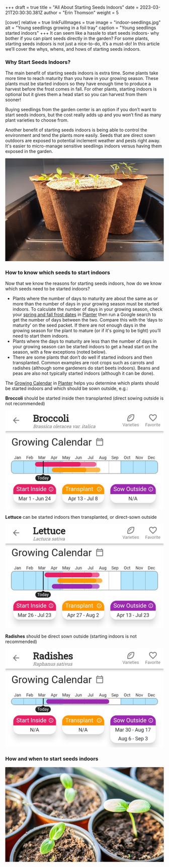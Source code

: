 +++
draft = true
title = "All About Starting Seeds Indoors"
date = 2023-03-21T20:30:30.381Z
author = "Erin Thomson"
weight = 5

[cover]
relative = true
linkFullImages = true
image = "indoor-seedlings.jpg"
alt = "Young seedlings growing in a foil tray"
caption = "Young seedlings started indoors"
+++
It can seem like a hassle to start seeds indoors- why bother if you can plant seeds directly in the garden? For some plants, starting seeds indoors is not just a nice-to-do, it’s a must-do! In this article we’ll cover the whys, whens, and hows of starting seeds indoors.

### Why Start Seeds Indoors?

The main benefit of starting seeds indoors is extra time. Some plants take more time to reach maturity than you have in your growing season. These plants must be started indoors so they have enough time to produce a harvest before the frost comes in fall. For other plants, starting indoors is optional but it gives them a head start so you can harvest from them sooner! 

Buying seedlings from the garden center is an option if you don’t want to start seeds indoors, but the cost really adds up and you won’t find as many plant varieties to choose from.

Another benefit of starting seeds indoors is being able to control the environment and tend the plants more easily. Seeds that are direct sown outdoors are exposed to potential inclement weather and pests right away. It's easier to micro-manage sensitive seedlings indoors versus having them exposed in the garden.

![Seedlings in peat pots](peat-pot-seedlings.jpg)

### How to know which seeds to start indoors

Now that we know the reasons for starting seeds indoors, how do we know which seeds need to be started indoors?

* Plants where the number of days to maturity are about the same as or more than the number of days in your growing season must be started indoors. To calculate the number of days in your growing season, check your [spring and fall frost dates](https://info.planter.garden/getting-started/frost-dates/) in [Planter](https://planter.garden/) then run a Google search to get the number of days between the two. Compare this with the ‘days to maturity’ on the seed packet. If there are not enough days in the growing season for the plant to mature (or if it's going to be tight) you’ll need to start them indoors.
* Plants where the days to maturity are less than the number of days in your growing season can be started indoors to get a head start on the season, with a few exceptions (noted below).
* There are some plants that don’t do well if started indoors and then transplanted. Common examples are root crops such as carrots and radishes (although some gardeners do start beets indoors). Beans and peas are also not typically started indoors (although it can be done).

The [Growing Calendar](https://info.planter.garden/growing-calendar/how-to-use/) in [Planter](https://planter.garden/) helps you determine which plants should be started indoors and which should be sown outside, e.g.:

**Broccoli** should be started inside then transplanted (direct sowing outside is not recommended)

![Screenshot of the broccoli growing calendar in Planter](broccoli-calendar.jpg)

**Lettuce** can be started indoors then transplanted, or direct-sown outside

![Screenshot of the lettuce growing calendar in Planter](lettuce-calendar.jpg)

**Radishes** should be direct sown outside (starting indoors is not recommended)

![Screenshot of the radish growing calendar in Planter](radishes-calendar.jpg)

### How and when to start seeds indoors

![Cucumber seedlings in small pots](cucumber-seedlings.jpg)